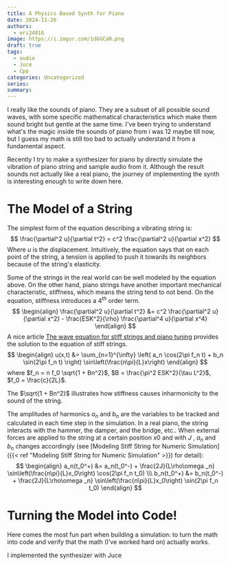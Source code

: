 ```yaml
---
title: A Physics Based Synth for Piano
date: 2024-11-26
authors:
  - eri24816
image: https://i.imgur.com/1dGGCaN.png
draft: true
tags:
  - audio
  - Juce
  - Cpp
categories: Uncategorized
series: 
summary:
---
```

I really like the sounds of piano. They are a subset of all possible sound waves, with some specific mathematical characteristics which make them sound bright but gentle at the same time. I've been trying to understand what's the magic inside the sounds of piano from i was 12 maybe till now, but I guess my math is still too bad to actually understand it from a fundamental aspect.

Recently I try to make a synthesizer for piano by directly simulate the vibration of piano string and sample audio from it. Although the result sounds not actually like a real piano, the journey of implementing the synth is interesting enough to write down here.

# The Model of a String

The simplest form of the equation describing a vibrating string is:
$$
\frac{\partial^2 u}{\partial t^2} = c^2 \frac{\partial^2 u}{\partial x^2}
$$
Where $u$ is the displacement. Intuitively, the equation says that on each point of the string, a tension is applied to push it towards its neighbors because of the string's elasticity.

Some of the strings in the real world can be well modeled by the equation above. On the other hand, piano strings have another important mechanical characteristic, stiffness, which means the string tend to not bend. On the equation, stiffness introduces a $4^{th}$ order term.
$$
\begin{align}
\frac{\partial^2 u}{\partial t^2} &= c^2 \frac{\partial^2 u}{\partial x^2} - \frac{ESK^2}{\rho} \frac{\partial^4 u}{\partial x^4}
\end{align}
$$
A nice article [The wave equation for stiff strings and piano tuning](https://upcommons.upc.edu/bitstream/handle/2117/101752/GraciaSanz.piano.RSCM.2017.pdf) provides the solution to the equation of stiff strings.
$$
\begin{align}
u(x,t) &= \sum_{n=1}^{\infty} \left( a_n \cos(2\pi f_n t) + b_n \sin(2\pi f_n t) \right) \sin\left(\frac{n\pi}{L}x\right)
\end{align}
$$
where $f_n = n f_0 \sqrt{1 + Bn^2}$, $B = \frac{\pi^2 ESK^2}{\tau L^2}$, $f_0 = \frac{c}{2L}$.

The $\sqrt{1 + Bn^2}$ illustrates how stiffness causes inharmonicity to the sound of the string.

The amplitudes of harmonics $a_n$ and $b_n$ are the variables to be tracked and calculated in each time step in the simulation. In a real piano, the string interacts with the hammer, the damper, and the bridge, etc.. When external forces are applied to the string at a certain position $x0$ and with $J$ , $a_n$ and $b_n$ changes accordingly (see [Modeling Stiff String for Numeric Simulation]({{< ref "Modeling Stiff String for Numeric Simulation" >}}) for detail):
$$
\begin{align}
a_n(t_0^+) &= a_n(t_0^-) + \frac{2J}{L\rho\omega _n} \sin\left(\frac{n\pi}{L}x_0\right) \cos(2\pi f_n t_0) \\\
b_n(t_0^+) &= b_n(t_0^-) + \frac{2J}{L\rho\omega _n} \sin\left(\frac{n\pi}{L}x_0\right) \sin(2\pi f_n t_0)
\end{align}
$$

# Turning the Model into Code!

Here comes the most fun part when building a simulation: to turn the math into code and verify that the math (I've worked hard on) actually works.

I implemented the synthesizer with Juce